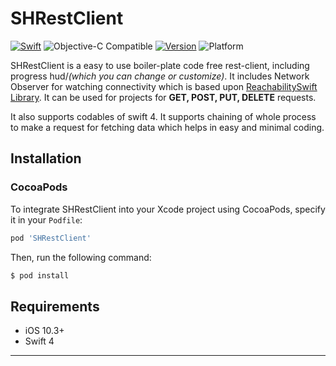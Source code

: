 
# SHRestClient


[![Swift](https://img.shields.io/badge/swift-4-orange.svg?style=flat)](https://developer.apple.com/swift/)
![Objective-C Compatible](https://img.shields.io/badge/Objective--C-Compatible-blue.svg?style=flat)
[![Version](https://img.shields.io/cocoapods/v/SHRestClient.svg?style=flat)](http://cocoapods.org/pods/SHRestClient)
![Platform](https://img.shields.io/badge/Platform-iOS-brightgreen.svg?style=flat)


SHRestClient is a easy to use boiler-plate code free rest-client, including progress hud/_(which you can change or customize)_. It includes Network Observer for watching connectivity which is based upon [ReachabilitySwift Library](https://github.com/ashleymills/Reachability.swift). It can be used for projects for **GET, POST, PUT, DELETE** requests.

It also supports codables of swift 4. It supports chaining of whole process to make a request for fetching data which helps in easy and minimal coding.

## Installation

### CocoaPods

To integrate SHRestClient into your Xcode project using CocoaPods, specify it in your `Podfile`:

```ruby
pod 'SHRestClient'
```

Then, run the following command:

```bash
$ pod install
```

## Requirements

- iOS 10.3+
- Swift 4

---
